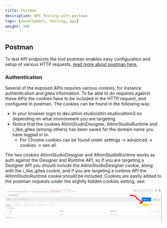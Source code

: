 ```yaml
---
title: Postman
description: API Testing with postman
tags: [development, testing, api]
weight: 100
---
```


## Postman
To test API endpoints the tool postman enables easy configuration and setup of various HTTP requests, [read more about postman here.](https://learning.getpostman.com/docs/postman/sending_api_requests/requests)

### Authentication

Several of the exposed APIs requires various cookies, for instance authentication and gitea information. To be able to do requests against these APIs the cookies have to be included in the HTTP request, and configured in postman. The cookies can be found in the following way:
- In your browser login to dev.altinn.studio/altin.studio/altinn3.no depending on what environment you are targeting
- Notice that the cookies AltinnStudioDesigner, AltinnStudioRuntime and i_like_gitea (among others) has been saved for the domain name you have logged in to.
  - For Chrome cookies can be found under settings -> advanced -> cookies -> see all.

The two cookies AltinnStudioDesigner and AltinnStudioRuntime works as auth against the Designer and Runtime API, so if you are targeting a Designer API you should include the AltinnStudioDesigner cookie, along with the i_like_gitea cookie, and if you are targeting a runtime API the AltinnStudioRuntime cookie should be included.
Cookies are easily added to the postman requests under the slightly hidden cookies setting, see:

![Postman Cookies](postman-cookies.PNG "Postman cookies")
